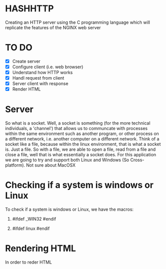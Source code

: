 # HASHHTTP
Creating an HTTP server using the C programming language which will replicate the features of the NGINX web server
# TO DO
- [x] Create server
- [x] Configure client (i.e. web browser)
- [x] Understand how HTTP works
- [x] Handl request from client
- [x] Server client with response
- [x] Render HTML 
# Server
So what is a socket. Well, a socket is something 
(for the more technical individuals, a 'channel') that allows us to
communcate with processes within the same environment such as another program, or 
other process on a different network, i.e. another computer on a different network.
Think of a socket like a file, because within the linux environment, 
that is what a socket is. Just a file. So with a file, we
are able to open a file, read from a file and close a file, well that is what
essentially a socket does.
For this application we are going to try and support both Linux and Windows (So
Cross-platform). Not sure about MacOSX
# Checking if a system is windows or Linux
To check if a system is windows or Linux, we have the macros:
1. #ifdef _WIN32
   #endif

2. #ifdef linux
   #endif

# Rendering HTML
In order to reder HTML


